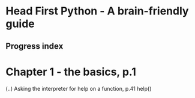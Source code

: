# Head First Python - A brain-friendly guide

## Progress index


# Chapter 1 - the basics, p.1
(..)
Asking the interpreter for help on a function, p.41
    help()
